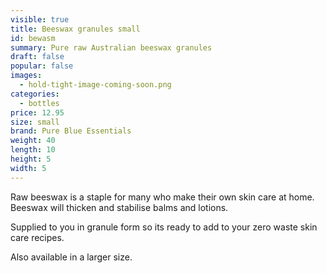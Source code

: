 ```yaml
---
visible: true
title: Beeswax granules small
id: bewasm
summary: Pure raw Australian beeswax granules
draft: false
popular: false
images:
  - hold-tight-image-coming-soon.png
categories:
  - bottles
price: 12.95
size: small
brand: Pure Blue Essentials
weight: 40
length: 10
height: 5
width: 5
---
```

R﻿aw beeswax is a staple for many who make their own skin care at home.  Beeswax will thicken and stabilise balms and lotions.  

S﻿upplied to you in granule form so its ready to add to your zero waste skin care recipes.

A﻿lso available in a larger size.